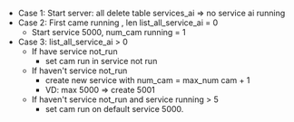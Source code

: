 + Case 1: Start server: all delete table services_ai => no service ai running
+ Case 2: First came running , len list_all_service_ai = 0
  + Start service 5000, num_cam running = 1
+ Case 3: list_all_service_ai > 0
  + If have service not_run
    + set cam run in service not run
  + If haven't service not_run
    + create new service with num_cam = max_num cam + 1
    + VD: max 5000 => create 5001
  + If haven't service not_run and service running > 5
    + set cam run on default service 5000.